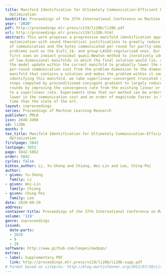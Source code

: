 ```yaml
---
title: Manifold Identification for Ultimately Communication-Efficient Distributed
  Optimization
booktitle: Proceedings of the 37th International Conference on Machine Learning
year: '2020'
pdf: http://proceedings.mlr.press/v119/li20b/li20b.pdf
url: http://proceedings.mlr.press/v119/li20b.html
abstract: This work proposes a progressive manifold identification approach for distributed
  optimization with sound theoretical justifications to greatly reduce both the rounds
  of communication and the bytes communicated per round for partly-smooth regularized
  problems such as the $\ell_1$- and group-LASSO-regularized ones. Our two-stage method
  first uses an inexact proximal quasi-Newton method to iteratively identify a sequence
  of low-dimensional manifolds in which the final solution would lie, and restricts
  the model update within the current manifold to gradually lower the order of the
  per-round communication cost from the problem dimension to the dimension of the
  manifold that contains a solution and makes the problem within it smooth. After
  identifying this manifold, we take superlinear-convergent truncated semismooth Newton
  steps computed by preconditioned conjugate gradient to largely reduce the communication
  rounds by improving the convergence rate from the existing linear or sublinear ones
  to a superlinear rate. Experiments show that our method can be orders of magnitudes
  lower in the communication cost and an order of magnitude faster in the running
  time than the state of the art.
layout: inproceedings
series: Proceedings of Machine Learning Research
publisher: PMLR
issn: 2640-3498
id: li20b
month: 0
tex_title: Manifold Identification for Ultimately Communication-Efficient Distributed
  Optimization
firstpage: 5842
lastpage: 5852
page: 5842-5852
order: 5842
cycles: false
bibtex_author: Li, Yu-Sheng and Chiang, Wei-Lin and Lee, Ching-Pei
author:
- given: Yu-Sheng
  family: Li
- given: Wei-Lin
  family: Chiang
- given: Ching-Pei
  family: Lee
date: 2020-09-29
address: 
container-title: Proceedings of the 37th International Conference on Machine Learning
volume: '119'
genre: inproceedings
issued:
  date-parts:
  - 2020
  - 9
  - 29
software: http://www.github.com/leepei/madpqn/
extras:
- label: Supplementary PDF
  link: http://proceedings.mlr.press/v119/li20b/li20b-supp.pdf
# Format based on citeproc: http://blog.martinfenner.org/2013/07/30/citeproc-yaml-for-bibliographies/
---
```

